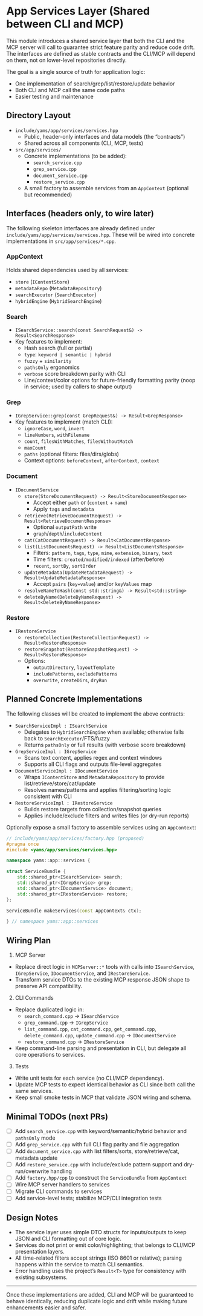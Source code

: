# App Services Layer (Shared between CLI and MCP)

This module introduces a shared service layer that both the CLI and the MCP server will call to guarantee strict feature parity and reduce code drift. The interfaces are defined as stable contracts and the CLI/MCP will depend on them, not on lower-level repositories directly.

The goal is a single source of truth for application logic:
- One implementation of search/grep/list/restore/update behavior
- Both CLI and MCP call the same code paths
- Easier testing and maintenance

## Directory Layout

- `include/yams/app/services/services.hpp`
  - Public, header-only interfaces and data models (the “contracts”)
  - Shared across all components (CLI, MCP, tests)
- `src/app/services/`
  - Concrete implementations (to be added):
    - `search_service.cpp`
    - `grep_service.cpp`
    - `document_service.cpp`
    - `restore_service.cpp`
  - A small factory to assemble services from an `AppContext` (optional but recommended)

## Interfaces (headers only, to wire later)

The following skeleton interfaces are already defined under `include/yams/app/services/services.hpp`. These will be wired into concrete implementations in `src/app/services/*.cpp`.

### AppContext

Holds shared dependencies used by all services:
- `store` (`IContentStore`)
- `metadataRepo` (`MetadataRepository`)
- `searchExecutor` (`SearchExecutor`)
- `hybridEngine` (`HybridSearchEngine`)

### Search

- `ISearchService::search(const SearchRequest&) -> Result<SearchResponse>`
- Key features to implement:
  - Hash search (full or partial)
  - `type`: `keyword | semantic | hybrid`
  - `fuzzy` + `similarity`
  - `pathsOnly` ergonomics
  - `verbose` score breakdown parity with CLI
  - Line/context/color options for future-friendly formatting parity (noop in service; used by callers to shape output)

### Grep

- `IGrepService::grep(const GrepRequest&) -> Result<GrepResponse>`
- Key features to implement (match CLI):
  - `ignoreCase`, `word`, `invert`
  - `lineNumbers`, `withFilename`
  - `count`, `filesWithMatches`, `filesWithoutMatch`
  - `maxCount`
  - `paths` (optional filters: files/dirs/globs)
  - Context options: `beforeContext`, `afterContext`, `context`

### Document

- `IDocumentService`
  - `store(StoreDocumentRequest) -> Result<StoreDocumentResponse>`
    - Accept either `path` or (`content` + `name`)
    - Apply `tags` and `metadata`
  - `retrieve(RetrieveDocumentRequest) -> Result<RetrieveDocumentResponse>`
    - Optional `outputPath` write
    - `graph`/`depth`/`includeContent`
  - `cat(CatDocumentRequest) -> Result<CatDocumentResponse>`
  - `list(ListDocumentsRequest) -> Result<ListDocumentsResponse>`
    - Filters: `pattern`, `tags`, `type`, `mime`, `extension`, `binary`, `text`
    - Time filters: `created/modified/indexed` (after/before)
    - `recent`, `sortBy`, `sortOrder`
  - `updateMetadata(UpdateMetadataRequest) -> Result<UpdateMetadataResponse>`
    - Accept `pairs` (`key=value`) and/or `keyValues` map
  - `resolveNameToHash(const std::string&) -> Result<std::string>`
  - `deleteByName(DeleteByNameRequest) -> Result<DeleteByNameResponse>`

### Restore

- `IRestoreService`
  - `restoreCollection(RestoreCollectionRequest) -> Result<RestoreResponse>`
  - `restoreSnapshot(RestoreSnapshotRequest) -> Result<RestoreResponse>`
  - Options:
    - `outputDirectory`, `layoutTemplate`
    - `includePatterns`, `excludePatterns`
    - `overwrite`, `createDirs`, `dryRun`

## Planned Concrete Implementations

The following classes will be created to implement the above contracts:

- `SearchServiceImpl : ISearchService`
  - Delegates to `HybridSearchEngine` when available; otherwise falls back to `SearchExecutor`/FTS/fuzzy
  - Returns `pathsOnly` or full results (with verbose score breakdown)
- `GrepServiceImpl : IGrepService`
  - Scans text content, applies regex and context windows
  - Supports all CLI flags and outputs file-level aggregates
- `DocumentServiceImpl : IDocumentService`
  - Wraps `IContentStore` and `MetadataRepository` to provide list/retrieve/store/cat/update
  - Resolves names/patterns and applies filtering/sorting logic consistent with CLI
- `RestoreServiceImpl : IRestoreService`
  - Builds restore targets from collection/snapshot queries
  - Applies include/exclude filters and writes files (or dry-run reports)

Optionally expose a small factory to assemble services using an `AppContext`:

```cpp
// include/yams/app/services/factory.hpp (proposed)
#pragma once
#include <yams/app/services/services.hpp>

namespace yams::app::services {

struct ServiceBundle {
    std::shared_ptr<ISearchService> search;
    std::shared_ptr<IGrepService> grep;
    std::shared_ptr<IDocumentService> document;
    std::shared_ptr<IRestoreService> restore;
};

ServiceBundle makeServices(const AppContext& ctx);

} // namespace yams::app::services
```

## Wiring Plan

1) MCP Server
- Replace direct logic in `MCPServer::*` tools with calls into `ISearchService`, `IGrepService`, `IDocumentService`, and `IRestoreService`.
- Transform service DTOs to the existing MCP response JSON shape to preserve API compatibility.

2) CLI Commands
- Replace duplicated logic in:
  - `search_command.cpp` → `ISearchService`
  - `grep_command.cpp` → `IGrepService`
  - `list_command.cpp`, `cat_command.cpp`, `get_command.cpp`, `delete_command.cpp`, `update_command.cpp` → `IDocumentService`
  - `restore_command.cpp` → `IRestoreService`
- Keep command-line parsing and presentation in CLI, but delegate all core operations to services.

3) Tests
- Write unit tests for each service (no CLI/MCP dependency).
- Update MCP tests to expect identical behavior as CLI since both call the same services.
- Keep small smoke tests in MCP that validate JSON wiring and schema.

## Minimal TODOs (next PRs)

- [ ] Add `search_service.cpp` with keyword/semantic/hybrid behavior and `pathsOnly` mode
- [ ] Add `grep_service.cpp` with full CLI flag parity and file aggregation
- [ ] Add `document_service.cpp` with list filters/sorts, store/retrieve/cat, metadata update
- [ ] Add `restore_service.cpp` with include/exclude pattern support and dry-run/overwrite handling
- [ ] Add `factory.hpp/cpp` to construct the `ServiceBundle` from `AppContext`
- [ ] Wire MCP server handlers to services
- [ ] Migrate CLI commands to services
- [ ] Add service-level tests; stabilize MCP/CLI integration tests

## Design Notes

- The service layer uses simple DTO structs for inputs/outputs to keep JSON and CLI formatting out of core logic.
- Services do not print or emit color/highlighting; that belongs to CLI/MCP presentation layers.
- All time-related filters accept strings (ISO 8601 or relative); parsing happens within the service to match CLI semantics.
- Error handling uses the project’s `Result<T>` type for consistency with existing subsystems.

---

Once these implementations are added, CLI and MCP will be guaranteed to behave identically, reducing duplicate logic and drift while making future enhancements easier and safer.